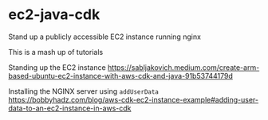# ec2-java-cdk

Stand up a publicly accessible EC2 instance running nginx

This is a mash up of tutorials

Standing up the EC2 instance
	https://sabljakovich.medium.com/create-arm-based-ubuntu-ec2-instance-with-aws-cdk-and-java-91b53744179d
	
Installing the NGINX server using `addUserData`
	https://bobbyhadz.com/blog/aws-cdk-ec2-instance-example#adding-user-data-to-an-ec2-instance-in-aws-cdk
